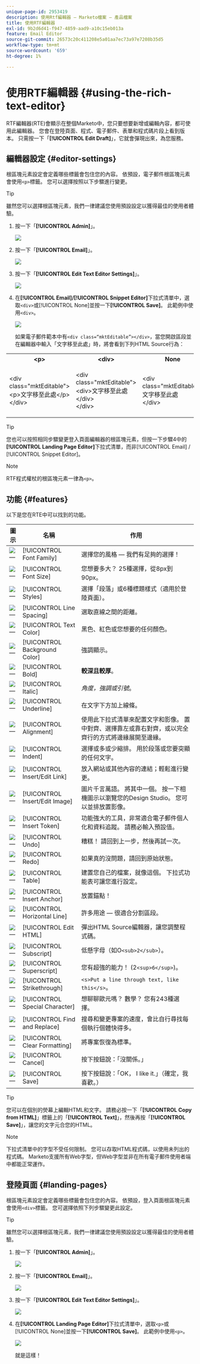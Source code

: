 ```yaml
---
unique-page-id: 2953419
description: 使用Rtf編輯器 — Marketo檔案 — 產品檔案
title: 使用RTF編輯器
exl-id: 9b2d6d41-f947-4859-aad9-a10c15eb013a
feature: Email Editor
source-git-commit: 26573c20c411208e5a01aa7ec73a97e7208b35d5
workflow-type: tm+mt
source-wordcount: '659'
ht-degree: 1%

---
```


# 使用RTF編輯器 {#using-the-rich-text-editor}

RTF編輯器(RTE)會顯示在整個Marketo中，您只要想要新增或編輯內容，都可使用此編輯器。 您會在登陸頁面、程式、電子郵件、表單和程式碼片段上看到版本。 只需按一下「**[!UICONTROL Edit Draft]**」，它就會彈現出來，為您服務。

## 編輯器設定 {#editor-settings}

根區塊元素設定會定義哪些標籤會包住您的內容。 依預設，電子郵件根區塊元素會使用`<p>`標籤。 您可以選擇按照以下步驟進行變更。

>[!TIP]
>
>雖然您可以選擇根區塊元素，我們一律建議您使用預設設定以獲得最佳的使用者體驗。

1. 按一下「**[!UICONTROL Admin]**」。

   ![](assets/one.png)

1. 按一下「**[!UICONTROL Email]**」。

   ![](assets/two.png)

1. 按一下「**[!UICONTROL Edit Text Editor Settings]**」。

   ![](assets/three.png)

1. 在&#x200B;**[!UICONTROL Email]/[!UICONTROL Snippet Editor]**&#x200B;下拉式清單中，選取`<div>`或[!UICONTROL None]並按一下&#x200B;**[!UICONTROL Save]**。 此範例中使用`<div>`。

   ![](assets/four.png)

   如果電子郵件範本中有`<div class=“mktEditable”></div>`，當您開啟區段並在編輯器中輸入「文字移至此處」時，將會看到下列HTML Source行為：

<table>
 <tbody>
  <tr>
   <th>&lt;p&gt;</th>
   <th>&lt;div&gt;</th>
   <th>None</th>
  </tr>
  <tr>
   <td><p>&lt;div class="mktEditable"&gt;<br>&lt;p&gt;文字移至此處&lt;/p&gt;<br>&lt;/div&gt;</p></td>
   <td><p>&lt;div class="mktEditable"&gt;<br>&lt;div&gt;文字移至此處&lt;/div&gt;<br>&lt;/div&gt;</p></td>
   <td><p>&lt;div class="mktEditable"&gt;<br>文字移至此處<br>&lt;/div&gt;</p></td>
  </tr>
 </tbody>
</table>

>[!TIP]
>
>您也可以按照相同步驟變更登入頁面編輯器的根區塊元素，但按一下步驟4中的&#x200B;**[!UICONTROL Landing Page Editor]**&#x200B;下拉式清單，而非[!UICONTROL Email] / [!UICONTROL Snippet Editor]。

>[!NOTE]
>
>RTF程式權杖的根區塊元素一律為`<p>`。

## 功能 {#features}

以下是您在RTE中可以找到的功能。

| 圖示 | 名稱 | 作用 |
|---|---|---|
| ![—](assets/image2015-7-9-10-3a23-3a24.png) | [!UICONTROL Font Family] | 選擇您的風格 — 我們有足夠的選擇！ |
| ![—](assets/image2015-7-9-10-3a22-3a11.png) | [!UICONTROL Font Size] | 您想要多大？ 25種選擇，從8px到90px。 |
| ![—](assets/image2015-7-9-10-3a59-3a4.png) | [!UICONTROL Styles] | 選擇「段落」或6種標題樣式（適用於登陸頁面）。 |
| ![—](assets/image2015-7-9-10-3a20-3a1.png) | [!UICONTROL Line Spacing] | 選取直線之間的距離。 |
| ![—](assets/image2015-7-9-10-3a25-3a52.png) | [!UICONTROL Text Color] | 黑色、紅色或您想要的任何顏色。 |
| ![—](assets/image2015-7-9-10-3a24-3a38.png) | [!UICONTROL Background Color] | 強調顯示。 |
| ![—](assets/image2015-7-9-10-3a28-3a4.png) | [!UICONTROL Bold] | **較深且較厚**。 |
| ![—](assets/image2015-7-9-10-3a29-3a1.png) | [!UICONTROL Italic] | *角度，強調或引號*。 |
| ![—](assets/image2015-7-9-10-3a30-3a56.png) | [!UICONTROL Underline] | 在文字下方加上線條。 |
| ![—](assets/image2015-7-9-10-3a31-3a57.png) | [!UICONTROL Alignment] | 使用此下拉式清單來配置文字和影像。 置中對齊、選擇靠左或靠右對齊，或以完全齊行的方式將邊緣展開至邊緣。 |  | ![—](assets/image2015-7-9-10-3a32-3a47.png) | 清單 | 從下拉式清單中選擇專案符號或數字。 專案符號很適合使用清單，數字適合使用步驟。 |
| ![—](assets/image2015-7-9-10-3a38-3a0.png) | [!UICONTROL Indent] | 選擇或多或少縮排。 用於段落或您要突顯的任何文字。 |
| ![—](assets/image2015-7-9-10-3a38-3a58.png) | [!UICONTROL Insert/Edit Link] | 放入網站或其他內容的連結；輕鬆進行變更。 |
| ![—](assets/image2015-7-9-10-3a39-3a42.png) | [!UICONTROL Insert/Edit Image] | 圖片千言萬語。 將其中一個。 按一下相機圖示以瀏覽您的Design Studio。 您可以並排放置影像。 |
| ![—](assets/image2015-7-9-10-3a40-3a36.png) | [!UICONTROL Insert Token] | 功能強大的工具，非常適合電子郵件個人化和資料追蹤。 請務必輸入預設值。 |
| ![—](assets/image2015-7-9-10-3a41-3a21.png) | [!UICONTROL Undo] | 糟糕！ 請回到上一步，然後再試一次。 |
| ![—](assets/image2015-7-9-10-3a42-3a13.png) | [!UICONTROL Redo] | 如果真的沒問題，請回到原始狀態。 |
| ![—](assets/image2015-7-9-10-3a43-3a29.png) | [!UICONTROL Table] | 建置您自己的檔案，就像這個。 下拉式功能表可讓您進行設定。 |
| ![—](assets/image2015-7-9-10-3a45-3a1.png) | [!UICONTROL Insert Anchor] | 放置錨點！ |
| ![—](assets/image2015-7-9-10-3a45-3a48.png) | [!UICONTROL Horizontal Line] | 許多用途 — 很適合分割區段。 |
| ![—](assets/image2015-10-6-12-3a12-3a17.png) | [!UICONTROL Edit HTML] | 彈出HTML Source編輯器，讓您調整程式碼。 |
| ![—](assets/image2015-7-9-10-3a47-3a36.png) | [!UICONTROL Subscript] | 低懸字母（如O`<sub>2</sub>`）。 |
| ![—](assets/image2015-7-9-10-3a48-3a35.png) | [!UICONTROL Superscript] | 您有超強的能力！ (2`<sup>6</sup>`)。 |
| ![—](assets/image2015-7-9-10-3a49-3a31.png) | [!UICONTROL Strikethrough] | `<s>Put a line through text, like this</s>`。 |
| ![—](assets/image2015-7-9-10-3a50-3a11.png) | [!UICONTROL Special Character] | 想聊聊歐元嗎？ 數學？ 您有243種選擇。 |
| ![—](assets/image2015-7-9-10-3a52-3a26.png) | [!UICONTROL Find and Replace] | 搜尋和變更專案的速度，會比自行尋找每個執行個體快得多。 |
| ![—](assets/image2015-7-9-10-3a53-3a37.png) | [!UICONTROL Clear Formatting] | 將專案恢復為標準。 |
| ![—](assets/image2015-7-9-10-3a55-3a2.png) | [!UICONTROL Cancel] | 按下按鈕說：「沒關係。」 |
| ![—](assets/image2015-7-9-10-3a56-3a2.png) | [!UICONTROL Save] | 按下按鈕說：「OK， I like it.」（確定，我喜歡。） |

>[!TIP]
>
>您可以在個別的熒幕上編輯HTML和文字。 請務必按一下「**[!UICONTROL Copy from HTML]**」標籤上的「**[!UICONTROL Text]**」，然後再按「**[!UICONTROL Save]**」，讓您的文字元合您的HTML。

>[!NOTE]
>
>下拉式清單中的字型不受任何限制。 您可以存取HTML程式碼，以使用未列出的程式碼。 Marketo支援所有Web字型，但Web字型並非在所有電子郵件使用者端中都能正常運作。

## 登陸頁面 {#landing-pages}

根區塊元素設定會定義哪些標籤會包住您的內容。 依預設，登入頁面根區塊元素會使用`<div>`標籤。 您可選擇依照下列步驟變更此設定。

>[!TIP]
>
>雖然您可以選擇根區塊元素，我們一律建議您使用預設設定以獲得最佳的使用者體驗。

1. 按一下「**[!UICONTROL Admin]**」。

   ![](assets/one.png)

1. 按一下「**[!UICONTROL Email]**」。

   ![](assets/two.png)

1. 按一下「**[!UICONTROL Edit Text Editor Settings]**」。

   ![](assets/three.png)

1. 在&#x200B;**[!UICONTROL Landing Page Editor]**&#x200B;下拉式清單中，選取`<p>`或[!UICONTROL None]並按一下&#x200B;**[!UICONTROL Save]**。 此範例中使用`<p>`。

   ![](assets/five.png)

   就是這樣！
